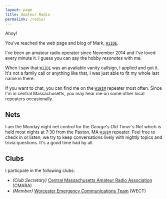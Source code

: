 ```yaml
---
layout: page
title: Amateur Radio
permalink: /radio/
---
```


Ahoy!

You've reached the web page and blog of Mark, [`W1IDE`](http://wireless2.fcc.gov/UlsApp/UlsSearch/license.jsp?licKey=3653670).

I've been an amateur radio operator since November 2014 and I've loved every minute it. I guess you can say the hobby *resonates* with me.

When I saw that [`W1IDE`](http://wireless2.fcc.gov/UlsApp/UlsSearch/license.jsp?licKey=3653670) was an available vanity callsign, I applied and got it. It's not a family call or anything like that, I was just able to fit my whole last name in there.

If you want to chat, you can find me on the [`W1BIM`](http://www.cmara.org/) repeater most often. Since I'm in central Massachusetts, you may hear me on some other local repeaters occasionally.

## Nets

I am the Monday night net control for the *George's Old Timer's Net* which is held most nights at 7:30 from the Paxton, MA [`W1BIM`](http://www.cmara.org/) repeater. Feel free to check in or listen; we try to keep conversations lively with nightly topics and trivia questions. It's a good time had by all.

## Clubs

I particpate in the following clubs:

* *(Club Secretary)* [Central Massachusetts Amateur Radio Association](http://www.cmara.org) (CMARA)
* *(Member)* [Worcester Emergency Communications Team](http://www.wect.org/) (WECT)
